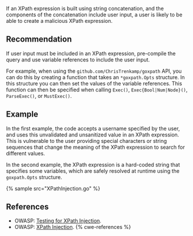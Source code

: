 If an XPath expression is built using string concatenation, and the components of the concatenation include user input, a user is likely to be able to create a malicious XPath expression.


## Recommendation
If user input must be included in an XPath expression, pre-compile the query and use variable references to include the user input.

For example, when using the `github.com/ChrisTrenkamp/goxpath` API, you can do this by creating a function that takes an `*goxpath.Opts` structure. In this structure you can then set the values of the variable references. This function can then be specified when calling `Exec()`, `Exec{Bool|Num|Node}()`, `ParseExec()`, or `MustExec()`.


## Example
In the first example, the code accepts a username specified by the user, and uses this unvalidated and unsanitized value in an XPath expression. This is vulnerable to the user providing special characters or string sequences that change the meaning of the XPath expression to search for different values.

In the second example, the XPath expression is a hard-coded string that specifies some variables, which are safely resolved at runtime using the `goxpath.Opts` structure.

{% sample src="XPathInjection.go" %}

## References
* OWASP: [Testing for XPath Injection](https://owasp.org/www-project-web-security-testing-guide/latest/4-Web_Application_Security_Testing/07-Input_Validation_Testing/09-Testing_for_XPath_Injection).
* OWASP: [XPath Injection](https://www.owasp.org/index.php/XPATH_Injection).
{% cwe-references %}
